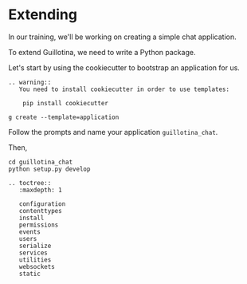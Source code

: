 # Extending

In our training, we'll be working on creating a simple chat application.

To extend Guillotina, we need to write a Python package.

Let's start by using the cookiecutter to bootstrap an application for us.

```eval_rst
.. warning::
   You need to install cookiecutter in order to use templates:
    
    pip install cookiecutter
```

```
g create --template=application
```

Follow the prompts and name your application `guillotina_chat`.

Then,

```
cd guillotina_chat
python setup.py develop
```


```eval_rst
.. toctree::
   :maxdepth: 1

   configuration
   contenttypes
   install
   permissions
   events
   users
   serialize
   services
   utilities
   websockets
   static
```
